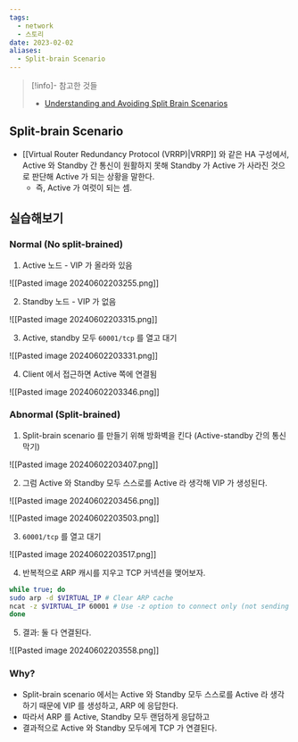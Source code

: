 ```yaml
---
tags:
  - network
  - 스토리
date: 2023-02-02
aliases:
  - Split-brain Scenario
---
```

> [!info]- 참고한 것들
> - [Understanding and Avoiding Split Brain Scenarios](https://us.sios.com/blogs/split-brain-scenarios/)

## Split-brain Scenario

- [[Virtual Router Redundancy Protocol (VRRP)|VRRP]] 와 같은 HA 구성에서, Active 와 Standby 간 통신이 원활하지 못해 Standby 가 Active 가 사라진 것으로 판단해 Active 가 되는 상황을 말한다.
	- 즉, Active 가 여럿이 되는 셈.

## 실습해보기

### Normal (No split-brained)

1. Active 노드 - VIP 가 올라와 있음

![[Pasted image 20240602203255.png]]

2. Standby 노드 - VIP 가 없음

![[Pasted image 20240602203315.png]]

3. Active, standby 모두 `60001/tcp` 를 열고 대기

![[Pasted image 20240602203331.png]]

4. Client 에서 접근하면 Active 쪽에 연결됨

![[Pasted image 20240602203346.png]]

### Abnormal (Split-brained)

1. Split-brain scenario 를 만들기 위해 방화벽을 킨다 (Active-standby 간의 통신 막기)

![[Pasted image 20240602203407.png]]

2. 그럼 Active 와 Standby 모두 스스로를 Active 라 생각해 VIP 가 생성된다.

![[Pasted image 20240602203456.png]]

![[Pasted image 20240602203503.png]]

3. `60001/tcp` 를 열고 대기

![[Pasted image 20240602203517.png]]

4. 반복적으로 ARP 캐시를 지우고 TCP 커넥션을 맺어보자.

```bash
while true; do
sudo arp -d $VIRTUAL_IP # Clear ARP cache
ncat -z $VIRTUAL_IP 60001 # Use -z option to connect only (not sending data)
done
```

5. 결과: 둘 다 연결된다.

![[Pasted image 20240602203558.png]]

### Why?

- Split-brain scenario 에서는 Active 와 Standby 모두 스스로를 Active 라 생각하기 때문에 VIP 를 생성하고, ARP 에 응답한다.
- 따라서 ARP 를 Active, Standby 모두 랜덤하게 응답하고
- 결과적으로 Active 와 Standby 모두에게 TCP 가 연결된다.

